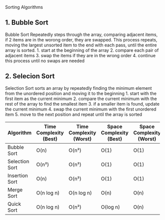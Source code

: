 Sorting Algorithms
## 1. Bubble Sort
Bubble Sort Repeatedly steps through the array, comparing adjacent items, if 2 items are in the worong order, they are swapped. This process repeats, moving the largest unsorted item to the end with each pass, until the entire array is sorted.
    1. start at the beginning of the array
    2. compare each pair of adjacent items
    3. swap the items if they are in the wrong order
    4. continue this process until no swaps are needed

## 2. Selecion Sort
Selection Sort sorts an array by repeatedly finding the minimum element from the unordered position and moving it to the beginning
    1. start with the first item as the current minimum
    2. compare the current minimum with the rest of the array to find the smallest item
    3. if a smaller item is found, update the current minimum
    4. swap the current minimum with the first unordered item
    5. move to the next position and repeat until the array is sorted

| Algorithm       | Time Complexity (Best) | Time Complexity (Worst) | Space Complexity (Best) | Space Complexity (Worst) |
|-----------------|------------------------|--------------------------|--------------------------|---------------------------|
| Bubble Sort     | O(n)                   | O(n²)                    | O(1)                     | O(1)                      |
| Selection Sort  | O(n²)                  | O(n²)                    | O(1)                     | O(1)                      |
| Insertion Sort  | O(n)                   | O(n²)                    | O(1)                     | O(1)                      |
| Merge Sort      | O(n log n)             | O(n log n)               | O(n)                     | O(n)                      |
| Quick Sort      | O(n log n)             | O(n²)                    | O(log n)                 | O(n)                      |

